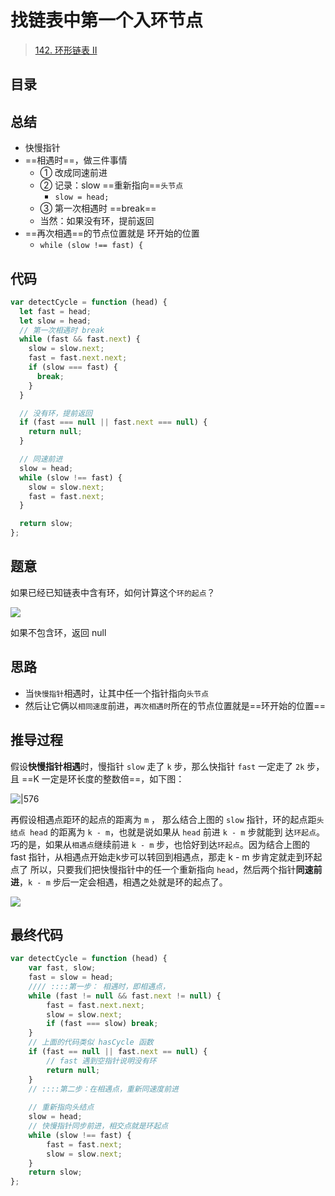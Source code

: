 
# 找链表中第一个入环节点


> [142. 环形链表 II](https://leetcode.cn/problems/linked-list-cycle-ii/)


## 目录
<!-- toc -->
 ## 总结 

- 快慢指针
- ==相遇时==，做三件事情
	- ① 改成同速前进
	- ② 记录：slow ==重新指向==`头节点`
		- `slow = head;`
	- ③ 第一次相遇时 ==break==
	- 当然：如果没有环，提前返回
- ==再次相遇==的节点位置就是 环开始的位置
	- `while (slow !== fast) {`

## 代码

```javascript
var detectCycle = function (head) {
  let fast = head;
  let slow = head;
  // 第一次相遇时 break
  while (fast && fast.next) {
    slow = slow.next;
    fast = fast.next.next;
    if (slow === fast) {
      break;
    }
  }

  // 没有环，提前返回
  if (fast === null || fast.next === null) {
    return null;
  }

  // 同速前进
  slow = head;
  while (slow !== fast) {
    slow = slow.next;
    fast = fast.next;
  }

  return slow;
};

```

## 题意

如果已经已知链表中含有环，如何计算这个`环的起点`？

![](https://832-1310531898.cos.ap-beijing.myqcloud.com/bf3e2cd2adc9587dc1358f50421a5867.png)

如果不包含环，返回 null

## 思路

- 当`快慢指针`相遇时，让其中任一个指针指向`头节点`
- 然后让它俩以`相同速度`前进，`再次相遇时`所在的节点位置就是==环开始的位置==

## 推导过程

假设**快慢指针相遇**时，慢指针 `slow` 走了 `k` 步，那么快指针 `fast` 一定走了 `2k` 步，且 ==K 一定是环长度的整数倍==，如下图：

![|576](https://832-1310531898.cos.ap-beijing.myqcloud.com/05a057ac16843558f9b5679574a82bfb.png)

再假设相遇点距环的起点的距离为 `m` ， 那么结合上图的 `slow` 指针，环的起点距`头结点 head` 的距离为 `k - m`，也就是说如果从 `head` 前进 `k - m` 步就能到 达`环起点`。
巧的是，如果从`相遇点`继续前进 `k - m` 步，也恰好到达`环起点`。因为结合上图的 fast 指针，从相遇点开始走k步可以转回到相遇点，那走 k - m 步肯定就走到环起点了
所以，只要我们把快慢指针中的任一个重新指向 `head`，然后两个指针**同速前进**，`k - m` 步后一定会相遇，相遇之处就是环的起点了。

![](https://832-1310531898.cos.ap-beijing.myqcloud.com/7b7ad20123d2f237f850b1e6d6593fdb.png)


## 最终代码

```javascript
var detectCycle = function (head) {
    var fast, slow;
    fast = slow = head;
    //// ::::第一步： 相遇时，即相遇点，
    while (fast != null && fast.next != null) {
        fast = fast.next.next;
        slow = slow.next;
        if (fast === slow) break;
    }
    // 上面的代码类似 hasCycle 函数
    if (fast == null || fast.next == null) {
        // fast 遇到空指针说明没有环
        return null;
    }
    // ::::第二步：在相遇点，重新同速度前进
    
    // 重新指向头结点
    slow = head;
    // 快慢指针同步前进，相交点就是环起点
    while (slow !== fast) {
        fast = fast.next;
        slow = slow.next;
    }
    return slow;
};
```
